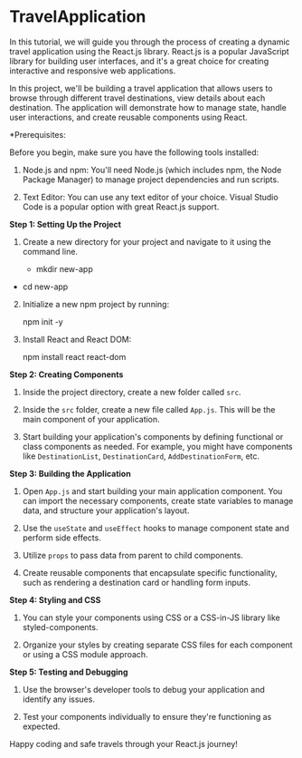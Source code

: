 # TravelApplication

In this tutorial, we will guide you through the process of creating a dynamic travel application using the React.js library. React.js is a popular JavaScript library for building user interfaces, and it's a great choice for creating interactive and responsive web applications.

In this project, we'll be building a travel application that allows users to browse through different travel destinations, view details about each destination. The application will demonstrate how to manage state, handle user interactions, and create reusable components using React.

*Prerequisites:

Before you begin, make sure you have the following tools installed:

1. Node.js and npm: You'll need Node.js (which includes npm, the Node Package Manager) to manage project dependencies and run scripts.

2. Text Editor: You can use any text editor of your choice. Visual Studio Code is a popular option with great React.js support.

**Step 1: Setting Up the Project**

1. Create a new directory for your project and navigate to it using the command line.
   

   * mkdir new-app
  *  cd new-app


2. Initialize a new npm project by running:
   
   
   npm init -y
  

3. Install React and React DOM:
   

   npm install react react-dom
   

**Step 2: Creating Components**

1. Inside the project directory, create a new folder called `src`.

2. Inside the `src` folder, create a new file called `App.js`. This will be the main component of your application.

3. Start building your application's components by defining functional or class components as needed. For example, you might have components like `DestinationList`, `DestinationCard`, `AddDestinationForm`, etc.

**Step 3: Building the Application**

1. Open `App.js` and start building your main application component. You can import the necessary components, create state variables to manage data, and structure your application's layout.

2. Use the `useState` and `useEffect` hooks to manage component state and perform side effects.

3. Utilize `props` to pass data from parent to child components.

4. Create reusable components that encapsulate specific functionality, such as rendering a destination card or handling form inputs.

**Step 4: Styling and CSS**

1. You can style your components using CSS or a CSS-in-JS library like styled-components.

2. Organize your styles by creating separate CSS files for each component or using a CSS module approach.

**Step 5: Testing and Debugging**

1. Use the browser's developer tools to debug your application and identify any issues.

2. Test your components individually to ensure they're functioning as expected.



Happy coding and safe travels through your React.js journey!

